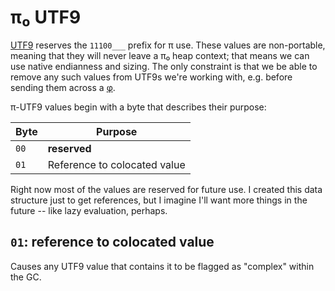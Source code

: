 # π₀ UTF9
[UTF9](utf9.md) reserves the `11100___` prefix for π use. These values are non-portable, meaning that they will never leave a π₀ heap context; that means we can use native endianness and sizing. The only constraint is that we be able to remove any such values from UTF9s we're working with, e.g. before sending them across a [φ](phi.md).

π-UTF9 values begin with a byte that describes their purpose:

| Byte | Purpose                      |
|------|------------------------------|
| `00` | **reserved**                 |
| `01` | Reference to colocated value |

Right now most of the values are reserved for future use. I created this data structure just to get references, but I imagine I'll want more things in the future -- like lazy evaluation, perhaps.


## `01`: reference to colocated value
Causes any UTF9 value that contains it to be flagged as "complex" within the GC.
